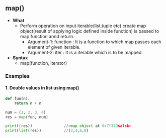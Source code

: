 ## map()
- **What**
  - Perform operation on input iterable(list,tuple etc) create map object(result of applying logic defined inside function) is passed to map function annd return.
    - Argument-1: function : It is a function to which map passes each element of given iterable.
    - Argument-2: iter : It is a iterable which is to be mapped.
- **Syntax**
  - map(function, iterator)
  
### Examples
#### 1. Double values in list using map()
```python
def fun(n):
    return n + n

num = (1, 2, 3, 4)
res = map(fun, num)

print((res))              //<map object at 0x7f379salsk>
print(list(res))          //(2,4,6,8)
```
